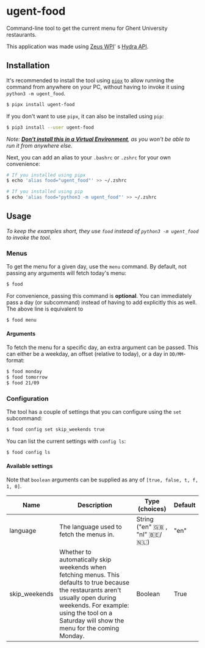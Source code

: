 # ugent-food

Command-line tool to get the current menu for Ghent University restaurants.

This application was made using [Zeus WPI](https://github.com/ZeusWPI)'
s [Hydra API](https://github.com/ZeusWPI/hydra/blob/master/api-resto-02.md).

## Installation

It's recommended to install the tool using [``pipx``](https://pypa.github.io/pipx/#install-pipx) to allow running the command from anywhere on your PC, without having to invoke it using `python3 -m ugent_food`.

```sh
$ pipx install ugent-food
```

If you don't want to use `pipx`, it can also be installed using `pip`:

```sh
$ pip3 install --user ugent-food
```

_Note: **<u>Don't install this in a Virtual Environment</u>**, as you won't be able to run it from anywhere else._

Next, you can add an alias to your `.bashrc` or `.zshrc` for your own convenience:

```sh
# If you installed using pipx
$ echo 'alias food="ugent_food"' >> ~/.zshrc

# If you installed using pip
$ echo 'alias food="python3 -m ugent_food"' >> ~/.zshrc
```

## Usage

_To keep the examples short, they use `food` instead of `python3 -m ugent_food` to invoke the tool._

### Menus

To get the menu for a given day, use the ``menu`` command. By default, not passing any arguments will fetch today's
menu:

```sh
$ food
```

For convenience, passing this command is **optional**. You can immediately pass a day (or subcommand) instead of having
to add explicitly this as well. The above line is equivalent to

```sh
$ food menu
```

#### Arguments

To fetch the menu for a specific day, an extra argument can be passed. This can either be a weekday, an offset (relative
to today), or a day in `DD/MM`-format:

```sh
$ food monday
$ food tomorrow
$ food 21/09
```

### Configuration

The tool has a couple of settings that you can configure using the `set` subcommand:

```sh
$ food config set skip_weekends true
```

You can list the current settings with `config ls`:

```sh
$ food config ls
```

#### Available settings

Note that `boolean` arguments can be supplied as any of `[true, false, t, f, 1, 0]`.

| Name          | Description                                                                                                                                                                                                                        | Type (choices)                      | Default |
|---------------|------------------------------------------------------------------------------------------------------------------------------------------------------------------------------------------------------------------------------------|-------------------------------------|---------|
| language      | The language used to fetch the menus in.                                                                                                                                                                                           | String ("en" 🇬🇧 , "nl" 🇧🇪/🇳🇱) | "en"    |
| skip_weekends | Whether to automatically skip weekends when fetching menus. This defaults to true because the restaurants aren't usually open during weekends. For example: using the tool on a Saturday will show the menu for the coming Monday. | Boolean                             | True    |